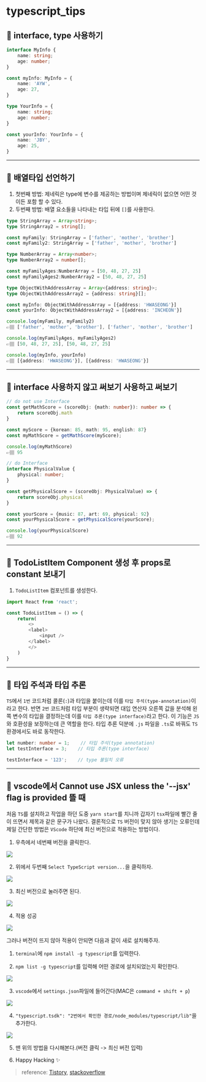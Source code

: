 # typescript_tips

## 📍 interface, type 사용하기

```ts
interface MyInfo {
    name: string;
    age: number;
}

const myInfo: MyInfo = {
    name: 'AYW',
    age: 27,
}

type YourInfo = {
    name: string;
    age: number;
}

const yourInfo: YourInfo = {
    name: 'JBY',
    age: 25,
}
```

---
## 📍 배열타입 선언하기
1. 첫번째 방법: 제네릭은 type에 변수를 제공하는 방법이며 제네릭이 없으면 어떤 것이든 포함 할 수 있다.
2. 두번째 방법: 배열 요소들을 나타내는 타입 뒤에 `[]`를 사용한다.

```ts
type StringArray = Array<string>;
type StringArray2 = string[];

const myFamily: StringArray = ['father', 'mother', 'brother']
const myFamily2: StringArray = ['father', 'mother', 'brother']

type NumberArray = Array<number>;
type NumberArray2 = number[];

const myFamilyAges:NumberArray = [50, 48, 27, 25]
const myFamilyAges2:NumberArray2 = [50, 48, 27, 25]

type ObjectWithAddressArray = Array<{address: string}>;
type ObjectWithAddressArray2 = {address: string}[];

const myInfo: ObjectWithAddressArray = [{address: 'HWASEONG'}]
const yourInfo: ObjectWithAddressArray2 = [{address: 'INCHEON'}]

console.log(myFamily, myFamily2)
👉🏽 ['father', 'mother', 'brother'], ['father', 'mother', 'brother']

console.log(myFamilyAges, myFamilyAges2)
👉🏽 [50, 48, 27, 25], [50, 48, 27, 25]

console.log(myInfo, yourInfo)
👉🏽 [{address: 'HWASEONG'}], [{address: 'HWASEONG'}]
```

---
## 📍 interface 사용하지 않고 써보기 사용하고 써보기

```ts
// do not use Interface
const getMathScore = (scoreObj: {math: number}): number => {
    return scoreObj.math
}

const myScore = {korean: 85, math: 95, english: 87}
const myMathScore = getMathScore(myScore);

console.log(myMathScore)
👉🏽 95

// do Interface
interface PhysicalValue {
    physical: number;
}

const getPhysicalScore = (scoreObj: PhysicalValue) => {
    return scoreObj.physical
}

const yourScore = {music: 87, art: 69, physical: 92}
const yourPhysicalScore = getPhysicalScore(yourScore);

console.log(yourPhysicalScore)
👉🏽 92
```

---
## 📍 TodoListItem Component 생성 후 props로 constant 보내기

1. `TodoListItem` 컴포넌트를 생성한다.
   
```ts
import React from 'react';

const TodoListItem = () => {
    return(
        <>
        <label>
            <input />
        </label>
        </>
    )
}
```

---
## 📍 타입 주석과 타입 추론
`TS`에서 `1번` 코드처럼 콜론(`:`)과 타입을 붙이는데 이를 `타입 주석(type-annotation)`이라고 한다. 반면 `2번` 코드처럼 타입 부분이 생략되면 대입 연산자 오른쪽 값을 분석해 왼쪽 변수의 타입을 결정하는데 이를 `타입 추론(type interface)`라고 한다. 이 기능은 `JS`와 호환성을 보장하는데 큰 역할을 한다. 타입 추론 덕분에 `.js` 파일을 `.ts`로 바꿔도 `TS` 환경에서도 바로 동작한다.

```ts
let number: number = 1;    // 타입 주석(type annotation)
let testInterface = 3;    // 타입 추론(type interface)

testInterface = '123';    // type 불일치 오류
```

---
## 📍 vscode에서 Cannot use JSX unless the '--jsx' flag is provided 뜰 때
처음 `TS`를 설치하고 작업을 하던 도중 `yarn start`를 치니까 갑자기 `tsx`파일에 빨간 줄이 뜨면서 제목과 같은 문구가 나왔다. 결론적으로 `TS` 버전이 맞지 않아 생기는 오류인데 제일 간단한 방법은 `VScode` 하단에 최신 버전으로 적용하는 방법이다.

1. 우측에서 네번째 버전을 클릭한다.

![](https://images.velog.io/images/abcd8637/post/eb40eaff-5764-41ee-8c7f-96389c0fcc7f/%E1%84%89%E1%85%B3%E1%84%8F%E1%85%B3%E1%84%85%E1%85%B5%E1%86%AB%E1%84%89%E1%85%A3%E1%86%BA%202021-07-10%2010.55.21.png)

2. 위에서 두번째 `Select TypeScript version...`을 클릭하자. 

![](https://images.velog.io/images/abcd8637/post/9dc25671-6e48-45e3-8e5e-e231f166f11b/%E1%84%89%E1%85%B3%E1%84%8F%E1%85%B3%E1%84%85%E1%85%B5%E1%86%AB%E1%84%89%E1%85%A3%E1%86%BA%202021-07-10%2010.51.46.png)

3. 최신 버전으로 눌러주면 된다.

![](https://images.velog.io/images/abcd8637/post/fe2916a3-9ef1-4926-87c4-a134bb112a8f/%E1%84%89%E1%85%B3%E1%84%8F%E1%85%B3%E1%84%85%E1%85%B5%E1%86%AB%E1%84%89%E1%85%A3%E1%86%BA%202021-07-10%2010.51.54.png)

4. 적용 성공

![](https://images.velog.io/images/abcd8637/post/f3a7a334-b19b-415a-9eef-6951f9bf8aa2/%E1%84%89%E1%85%B3%E1%84%8F%E1%85%B3%E1%84%85%E1%85%B5%E1%86%AB%E1%84%89%E1%85%A3%E1%86%BA%202021-07-10%2010.52.05.png)

그러나 버전이 뜨지 않아 적용이 안되면 다음과 같이 새로 설치해주자.

1. `terminal`에 `npm install -g typescript`를 입력한다.

2. `npm list -g typescript`를 입력해 어떤 경로에 설치되었는지 확인한다.

![](https://images.velog.io/images/abcd8637/post/577eefc4-ac11-4994-9791-2e696df548fa/%E1%84%89%E1%85%B3%E1%84%8F%E1%85%B3%E1%84%85%E1%85%B5%E1%86%AB%E1%84%89%E1%85%A3%E1%86%BA%202021-07-10%2010.59.12.png)

3. `vscode`에서 `settings.json`파일에 들어간다(MAC은 `command + shift + p`)

![](https://images.velog.io/images/abcd8637/post/1d991a45-6096-4632-ab13-1a18ffb5ce1e/%E1%84%89%E1%85%B3%E1%84%8F%E1%85%B3%E1%84%85%E1%85%B5%E1%86%AB%E1%84%89%E1%85%A3%E1%86%BA%202021-07-10%2011.02.35.png)

4. `"typescript.tsdk": "2번에서 확인한 경로/node_modules/typescript/lib"`을 추가한다.

![](https://images.velog.io/images/abcd8637/post/04689df6-f89d-4c11-8302-9c8eada3edc8/%E1%84%89%E1%85%B3%E1%84%8F%E1%85%B3%E1%84%85%E1%85%B5%E1%86%AB%E1%84%89%E1%85%A3%E1%86%BA%202021-07-10%2011.03.13.png)

5. 맨 위의 방법을 다시해본다.(버전 클릭 -> 최신 버전 입력)

6. Happy Hacking ✨

> reference: <a href='https://chacha73.tistory.com/44'>Tistory</a>, <a href='https://stackoverflow.com/questions/50432556/cannot-use-jsx-unless-the-jsx-flag-is-provided'>stackoverflow</a>